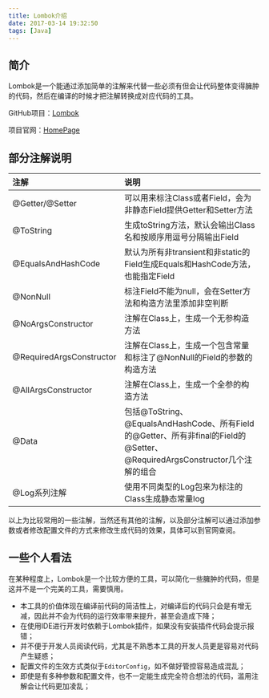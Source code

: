 ```yaml
---
title: Lombok介绍
date: 2017-03-14 19:32:50
tags: [Java]
---
```


## 简介

Lombok是一个能通过添加简单的注解来代替一些必须有但会让代码整体变得臃肿的代码，然后在编译的时候才把注解转换成对应代码的工具。

GitHub项目：[Lombok](https://github.com/rzwitserloot/lombok)

项目官网：[HomePage](https://projectlombok.org/)

## 部分注解说明

| 注解 | 说明 |
| :-- | :-- |
| @Getter/@Setter | 可以用来标注Class或者Field，会为非静态Field提供Getter和Setter方法 |
| @ToString | 生成toString方法，默认会输出Class名和按顺序用逗号分隔输出Field |
| @EqualsAndHashCode | 默认为所有非transient和非static的Field生成Equals和HashCode方法，也能指定Field |
| @NonNull | 标注Field不能为null，会在Setter方法和构造方法里添加非空判断 |
| @NoArgsConstructor | 注解在Class上，生成一个无参构造方法 |
| @RequiredArgsConstructor | 注解在Class上，生成一个包含常量和标注了@NonNull的Field的参数的构造方法 |
| @AllArgsConstructor | 注解在Class上，生成一个全参的构造方法 |
| @Data | 包括@ToString、@EqualsAndHashCode、所有Field的@Getter、所有非final的Field的@Setter、@RequiredArgsConstructor几个注解的组合 |
| @Log系列注解 | 使用不同类型的Log包来为标注的Class生成静态常量log |

以上为比较常用的一些注解，当然还有其他的注解，以及部分注解可以通过添加参数或者修改配置文件的方式来修改生成代码的效果，具体可以到官网查阅。

## 一些个人看法

在某种程度上，Lombok是一个比较方便的工具，可以简化一些臃肿的代码，但是这并不是一个完美的工具，需要慎用。

- 本工具的价值体现在编译前代码的简洁性上，对编译后的代码只会是有增无减，因此并不会为代码的运行效率带来提升，甚至会造成下降；
- 在使用IDE进行开发时依赖于Lombok插件，如果没有安装插件代码会提示报错；
- 并不便于开发人员阅读代码，尤其是不熟悉本工具的开发人员更是容易对代码产生疑惑；
- 配置文件的生效方式类似于`EditorConfig`，如不做好管控容易造成混乱；
- 即使是有多种参数和配置文件，也不一定能生成完全符合想法的代码，滥用注解会让代码更加凌乱；
